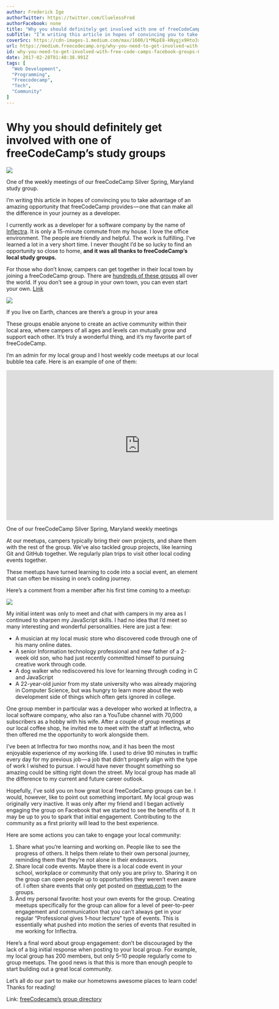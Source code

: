 ```yaml
---
author: Frederick Ige
authorTwitter: https://twitter.com/CluelessFred
authorFacebook: none
title: "Why you should definitely get involved with one of freeCodeCamp’s study groups"
subTitle: "I’m writing this article in hopes of convincing you to take advantage of an amazing opportunity that freeCodeCamp provides — one that can..."
coverSrc: https://cdn-images-1.medium.com/max/1600/1*MGpE8-kNygjx9Hto3r7CuA.jpeg
url: https://medium.freecodecamp.org/why-you-need-to-get-involved-with-free-code-camps-facebook-groups-6b573bcf1b39
id: why-you-need-to-get-involved-with-free-code-camps-facebook-groups-6b573bcf1b39
date: 2017-02-28T01:48:38.991Z
tags: [
  "Web Development",
  "Programming",
  "Freecodecamp",
  "Tech",
  "Community"
]
---
```

# Why you should definitely get involved with one of freeCodeCamp’s study groups



![](https://cdn-images-1.medium.com/max/1600/1*MGpE8-kNygjx9Hto3r7CuA.jpeg)

One of the weekly meetings of our freeCodeCamp Silver Spring, Maryland study group.



I’m writing this article in hopes of convincing you to take advantage of an amazing opportunity that freeCodeCamp provides — one that can make all the difference in your journey as a developer.

I currently work as a developer for a software company by the name of [Inflectra](https://www.inflectra.com/). It is only a 15-minute commute from my house. I love the office environment. The people are friendly and helpful. The work is fulfilling. I’ve learned a lot in a very short time. I never thought I’d be so lucky to find an opportunity so close to home, **and it was all thanks to freeCodeCamp’s local study groups.**

For those who don’t know, campers can get together in their local town by joining a freeCodeCamp group. There are [hundreds of these groups](https://forum.freecodecamp.com/t/freecodecamp-city-based-local-groups/19574) all over the world. If you don’t see a group in your own town, you can even start your own. [Link](https://forum.freecodecamp.com/t/freecodecamp-city-based-local-groups/19574)



![](https://cdn-images-1.medium.com/max/1600/1*v6Q9OAZ62Ex9f9A4ZSDUzQ.png)

If you live on Earth, chances are there’s a group in your area



These groups enable anyone to create an active community within their local area, where campers of all ages and levels can mutually grow and support each other. It’s truly a wonderful thing, and it’s my favorite part of freeCodeCamp.

I’m an admin for my local group and I host weekly code meetups at our local bubble tea cafe. Here is an example of one of them:





<iframe data-width="854" data-height="480" width="700" height="393" src="https://medium.freecodecamp.org/media/d75378e8097306d3415e76949a0684fd?postId=6b573bcf1b39" data-media-id="d75378e8097306d3415e76949a0684fd" data-thumbnail="https://i.embed.ly/1/image?url=https%3A%2F%2Fi.ytimg.com%2Fvi%2F4leNFsfq7CU%2Fhqdefault.jpg&amp;key=4fce0568f2ce49e8b54624ef71a8a5bd" allowfullscreen="" frameborder="0"></iframe>



One of our freeCodeCamp Silver Spring, Maryland weekly meetings



At our meetups, campers typically bring their own projects, and share them with the rest of the group. We’ve also tackled group projects, like learning Git and GitHub together. We regularly plan trips to visit other local coding events together.

These meetups have turned learning to code into a social event, an element that can often be missing in one’s coding journey.

Here’s a comment from a member after his first time coming to a meetup:



![](https://cdn-images-1.medium.com/max/1600/1*LwrKns6IVor9w7o6t6HDpQ.png)



My initial intent was only to meet and chat with campers in my area as I continued to sharpen my JavaScript skills. I had no idea that I’d meet so many interesting and wonderful personalities. Here are just a few:

*   A musician at my local music store who discovered code through one of his many online dates.
*   A senior Information technology professional and new father of a 2-week old son, who had just recently committed himself to pursuing creative work through code.
*   A dog walker who rediscovered his love for learning through coding in C and JavaScript
*   A 22-year-old junior from my state university who was already majoring in Computer Science, but was hungry to learn more about the web development side of things which often gets ignored in college.

One group member in particular was a developer who worked at Inflectra, a local software company, who also ran a YouTube channel with 70,000 subscribers as a hobby with his wife. After a couple of group meetings at our local coffee shop, he invited me to meet with the staff at Inflectra, who then offered me the opportunity to work alongside them.

I’ve been at Inflectra for two months now, and it has been the most enjoyable experience of my working life. I used to drive 90 minutes in traffic every day for my previous job — a job that didn’t properly align with the type of work I wished to pursue. I would have never thought something so amazing could be sitting right down the street. My local group has made all the difference to my current and future career outlook.

Hopefully, I’ve sold you on how great local freeCodeCamp groups can be. I would, however, like to point out something important. My local group was originally very inactive. It was only after my friend and I began actively engaging the group on Facebook that we started to see the benefits of it. It may be up to you to spark that initial engagement. Contributing to the community as a first priority will lead to the best experience.

Here are some actions you can take to engage your local community:

1.  Share what you’re learning and working on. People like to see the progress of others. It helps them relate to their own personal journey, reminding them that they’re not alone in their endeavors.
2.  Share local code events. Maybe there is a local code event in your school, workplace or community that only you are privy to. Sharing it on the group can open people up to opportunities they weren’t even aware of. I often share events that only get posted on [meetup.com](https://www.meetup.com/) to the groups.
3.  And my personal favorite: host your own events for the group. Creating meetups specifically for the group can allow for a level of peer-to-peer engagement and communication that you can’t always get in your regular “Professional gives 1-hour lecture” type of events. This is essentially what pushed into motion the series of events that resulted in me working for Inflectra.

Here’s a final word about group engagement: don’t be discouraged by the lack of a big initial response when posting to your local group. For example, my local group has 200 members, but only 5–10 people regularly come to group meetups. The good news is that this is more than enough people to start building out a great local community.

Let’s all do our part to make our hometowns awesome places to learn code! Thanks for reading!

Link: [freeCodecamp’s group directory](https://forum.freecodecamp.com/t/freecodecamp-city-based-local-groups/19574)








